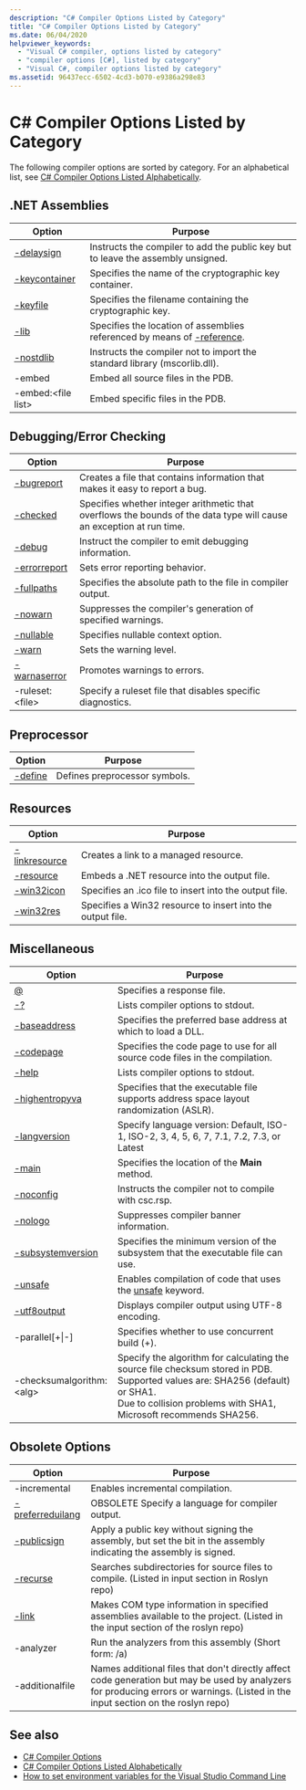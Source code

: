```yaml
---
description: "C# Compiler Options Listed by Category"
title: "C# Compiler Options Listed by Category"
ms.date: 06/04/2020
helpviewer_keywords: 
  - "Visual C# compiler, options listed by category"
  - "compiler options [C#], listed by category"
  - "Visual C#, compiler options listed by category"
ms.assetid: 96437ecc-6502-4cd3-b070-e9386a298e83
---
```


# C# Compiler Options Listed by Category

The following compiler options are sorted by category. For an alphabetical list, see [C# Compiler Options Listed Alphabetically](listed-alphabetically.md).

## .NET Assemblies

|Option|Purpose|
|------------|-------------|
|[-delaysign](delaysign-compiler-option.md)|Instructs the compiler to add the public key but to leave the assembly unsigned.|
|[-keycontainer](keycontainer-compiler-option.md)|Specifies the name of the cryptographic key container.|
|[-keyfile](keyfile-compiler-option.md)|Specifies the filename containing the cryptographic key.|
|[-lib](lib-compiler-option.md)|Specifies the location of assemblies referenced by means of [-reference](reference-compiler-option.md).|
|[-nostdlib](nostdlib-compiler-option.md)|Instructs the compiler not to import the standard library (mscorlib.dll).|
|-embed|Embed all source files in the PDB.|
|-embed:\<file list>|Embed specific files in the PDB.|

## Debugging/Error Checking

|Option|Purpose|
|------------|-------------|
|[-bugreport](bugreport-compiler-option.md)|Creates a file that contains information that makes it easy to report a bug.|
|[-checked](checked-compiler-option.md)|Specifies whether integer arithmetic that overflows the bounds of the data type will cause an exception at run time.|
|[-debug](debug-compiler-option.md)|Instruct the compiler to emit debugging information.|
|[-errorreport](errorreport-compiler-option.md)|Sets error reporting behavior.|
|[-fullpaths](fullpaths-compiler-option.md)|Specifies the absolute path to the file in compiler output.|
|[-nowarn](nowarn-compiler-option.md)|Suppresses the compiler's generation of specified warnings.|
|[-nullable](nullable-compiler-option.md)|Specifies nullable context option.|
|[-warn](warn-compiler-option.md)|Sets the warning level.|
|[-warnaserror](warnaserror-compiler-option.md)|Promotes warnings to errors.|
|-ruleset:\<file>|Specify a ruleset file that disables specific diagnostics.|

## Preprocessor

|Option|Purpose|
|------------|-------------|
|[-define](define-compiler-option.md)|Defines preprocessor symbols.|

## Resources

|Option|Purpose|
|------------|-------------|
|[-linkresource](linkresource-compiler-option.md)|Creates a link to a managed resource.|
|[-resource](resource-compiler-option.md)|Embeds a .NET resource into the output file.|
|[-win32icon](win32icon-compiler-option.md)|Specifies an .ico file to insert into the output file.|
|[-win32res](win32res-compiler-option.md)|Specifies a Win32 resource to insert into the output file.|

## Miscellaneous

|Option|Purpose|
|------------|-------------|
|[@](response-file-compiler-option.md)|Specifies a response file.|
|[-?](help-compiler-option.md)|Lists compiler options to stdout.|
|[-baseaddress](baseaddress-compiler-option.md)|Specifies the preferred base address at which to load a DLL.|
|[-codepage](codepage-compiler-option.md)|Specifies the code page to use for all source code files in the compilation.|
|[-help](help-compiler-option.md)|Lists compiler options to stdout.|
|[-highentropyva](highentropyva-compiler-option.md)|Specifies that the executable file supports address space layout randomization (ASLR).|
|[-langversion](langversion-compiler-option.md)|Specify language version: Default, ISO-1, ISO-2, 3, 4, 5, 6, 7, 7.1, 7.2, 7.3, or Latest |
|[-main](main-compiler-option.md)|Specifies the location of the **Main** method.|
|[-noconfig](noconfig-compiler-option.md)|Instructs the compiler not to compile with csc.rsp.|
|[-nologo](nologo-compiler-option.md)|Suppresses compiler banner information.|
|[-subsystemversion](subsystemversion-compiler-option.md)|Specifies the minimum version of the subsystem that the executable file can use.|
|[-unsafe](unsafe-compiler-option.md)|Enables compilation of code that uses the [unsafe](../keywords/unsafe.md) keyword.|
|[-utf8output](utf8output-compiler-option.md)|Displays compiler output using UTF-8 encoding.|
|-parallel[+&#124;-]|Specifies whether to use concurrent build (+).|
|-checksumalgorithm:\<alg>|Specify the algorithm for calculating the source file checksum stored in PDB.  Supported values are: SHA256 (default) or SHA1.<br>Due to collision problems with SHA1, Microsoft recommends SHA256.|

## Obsolete Options

|Option|Purpose|
|---|---|
|-incremental|Enables incremental compilation.|
|[-preferreduilang](preferreduilang-compiler-option.md)|OBSOLETE Specify a language for compiler output.|
|[-publicsign](publicsign-compiler-option.md)|Apply a public key without signing the assembly, but set the bit in the assembly indicating the assembly is signed.|
|[-recurse](recurse-compiler-option.md)|Searches subdirectories for source files to compile. (Listed in input section in Roslyn repo)|
|[-link](link-compiler-option.md)|Makes COM type information in specified assemblies available to the project. (Listed in the input section of the roslyn repo)|
|-analyzer|Run the analyzers from this assembly (Short form: /a)  |
|-additionalfile|Names additional files that don't directly affect code generation but may be used by analyzers for producing errors or warnings. (Listed in the input section on the roslyn repo)|

## See also

- [C# Compiler Options](index.md)
- [C# Compiler Options Listed Alphabetically](listed-alphabetically.md)
- [How to set environment variables for the Visual Studio Command Line](how-to-set-environment-variables-for-the-visual-studio-command-line.md)
